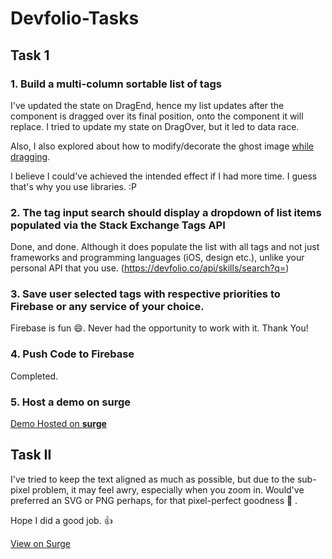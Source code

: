 # Devfolio-Tasks

## Task 1

### 1. Build a multi-column sortable list of tags

I've updated the state on DragEnd, hence my list updates after the component is dragged over its final position, onto the component it will replace. I tried to update my state on DragOver, but it led to data race.

Also, I also explored about how to modify/decorate the ghost image [while dragging](https://kryogenix.org/code/browser/custom-drag-image.html).

I believe I could've achieved the intended effect if I had more time. I guess that's why you use libraries. :P

### 2. The tag input search should display a dropdown of list items populated via the Stack Exchange Tags API

Done, and done. Although it does populate the list with all tags and not just frameworks and programming languages (iOS, design etc.), unlike your personal API that you use. (https://devfolio.co/api/skills/search?q=)


### 3. Save user selected tags with respective priorities to Firebase or any service of your choice.

Firebase is fun :smile:. Never had the opportunity to work with it. Thank You!

### 4. Push Code to Firebase

Completed.

### 5. Host a demo on **surge**
          
[Demo Hosted on **surge**](http://devfolio-task-1.surge.sh/)

## Task II

I've tried to keep the text aligned as much as possible, but due to the sub-pixel problem, it may feel awry, especially when you zoom in. Would've preferred an SVG or PNG perhaps, for that pixel-perfect goodness :rainbow: .

Hope I did a good job. :+1:

[View on Surge](http://devfolio-task-2.surge.sh/)
